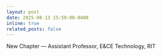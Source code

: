 ```yaml
---
layout: post
date: 2025-08-13 15:59:00-0400
inline: true
related_posts: false
---
```


New Chapter — Assistant Professor, E&CE Technology, RIT

